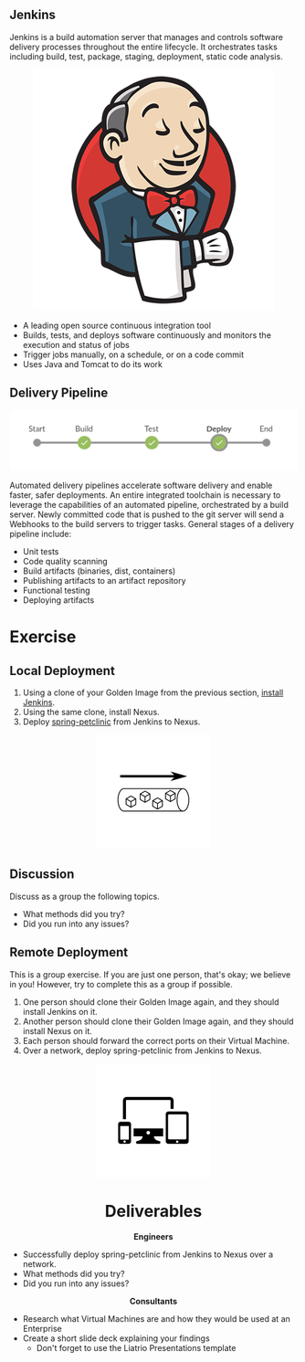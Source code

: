 ## Jenkins 
  Jenkins is a build automation server that manages and controls software delivery processes throughout the entire lifecycle. It orchestrates tasks including build, test, package, staging, deployment, static code analysis.

<center>

  ![](img2/jenkins.png ':size=125px')

</center>

  - A leading open source continuous integration tool
  - Builds, tests, and deploys software continuously and monitors the execution and status of jobs
  - Trigger jobs manually, on a schedule, or on a code commit
  - Uses Java and Tomcat to do its work


## Delivery Pipeline
  ![](img2/delivery-pipeline-stages-1.png)

  Automated delivery pipelines accelerate software delivery and enable faster, safer deployments.
  An entire integrated toolchain is necessary to leverage the capabilities of an automated pipeline, orchestrated by a build server. Newly committed code that is pushed to the git server will send a Webhooks to the build servers to trigger tasks. General stages of a delivery pipeline include:
- Unit tests
- Code quality scanning
- Build artifacts (binaries, dist, containers)
- Publishing artifacts to an artifact repository
- Functional testing
- Deploying artifacts

# Exercise
## Local Deployment

 1. Using a clone of your Golden Image from the previous section, [install Jenkins](https://wiki.jenkins.io/display/JENKINS/Installing+Jenkins+on+Red+Hat+distributions).
 2. Using the same clone, install Nexus.
 3. Deploy [spring-petclinic](https://github.com/spring-projects/spring-petclinic) from Jenkins to Nexus.
<center>

  ![](img2/deploy.svg ':size=125px')
</center>

## Discussion
Discuss as a group the following topics.
 - What methods did you try?
 - Did you run into any issues?


## Remote Deployment

This is a group exercise. If you are just one person, that's okay; we believe in you! However, try to complete this as a group if possible.

 1. One person should clone their Golden Image again, and they should install Jenkins on it.
 2. Another person should clone their Golden Image again, and they should install Nexus on it.
 3. Each person should forward the correct ports on their Virtual Machine.
 4. Over a network, deploy spring-petclinic from Jenkins to Nexus.

<center>

  ![](img2/network.svg ':size=125px')


# Deliverables
</center>

<div class="grid2"><div class="col">
<center>

**Engineers**

</center>

- Successfully deploy spring-petclinic from Jenkins to Nexus over a network.
- What methods did you try?
- Did you run into any issues?
</div><div class="col">
<center>

**Consultants**

</center>

- Research what Virtual Machines are and how they would be used at an Enterprise
- Create a short slide deck explaining your findings
	- Don't forget to use the Liatrio Presentations template

</div></div>